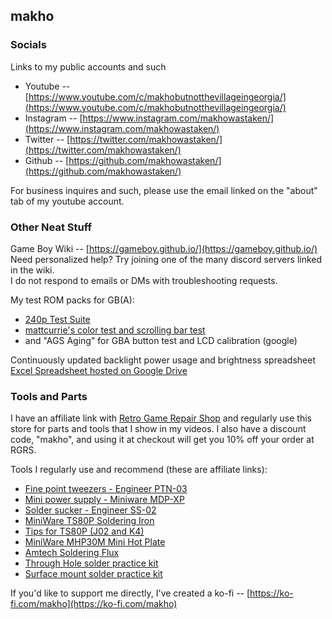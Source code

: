 ## makho

### Socials

Links to my public accounts and such

- Youtube -- [https://www.youtube.com/c/makhobutnotthevillageingeorgia/](https://www.youtube.com/c/makhobutnotthevillageingeorgia/)
- Instagram -- [https://www.instagram.com/makhowastaken/](https://www.instagram.com/makhowastaken/)
- Twitter -- [https://twitter.com/makhowastaken/](https://twitter.com/makhowastaken/)
- Github -- [https://github.com/makhowastaken/](https://github.com/makhowastaken/)

For business inquires and such, please use the email linked on the "about" tab of my youtube account. 

### Other Neat Stuff

Game Boy Wiki -- [https://gameboy.github.io/](https://gameboy.github.io/)  
Need personalized help? Try joining one of the many discord servers linked in the wiki.  
I do not respond to emails or DMs with troubleshooting requests. 

My test ROM packs for GB(A):  
- [240p Test Suite](https://github.com/pinobatch/240p-test-mini)
- [mattcurrie's color test and scrolling bar test](https://mattcurrie.com/gb-lcd-tests.zip)
- and "AGS Aging" for GBA button test and LCD calibration (google)

Continuously updated backlight power usage and brightness spreadsheet [Excel Spreadsheet hosted on Google Drive](https://drive.google.com/open?id=1wUsJ2jZkEBOzhegrN-tVGW7wCkuIf6Bi)

### Tools and Parts

I have an affiliate link with [Retro Game Repair Shop](https://retrogamerepairshop.com/?ref=1in532q43k) and regularly use this store for parts and tools that I show in my videos. I also have a discount code, "makho", and using it at checkout will get you 10% off your order at RGRS. 

Tools I regularly use and recommend (these are affiliate links): 

- [Fine point tweezers - Engineer PTN-03](https://retrogamerepairshop.com/products/ptn-01-03-titanium-tweezers-series?ref=1in532q43k)
- [Mini power supply - Miniware MDP-XP](https://retrogamerepairshop.com/products/mdp-xp-mini-digital-programmable-power-supply-set-with-30v-5a-90w-2-4g-wireless-connection-2-8-inch-tft-screen?ref=1in532q43k)
- [Solder sucker - Engineer SS-02](https://retrogamerepairshop.com/collections/soldering/products/engineer-ss-02-solder-sucker?ref=1in532q43k)
- [MiniWare TS80P Soldering Iron](https://retrogamerepairshop.com/collections/soldering/products/miniware-ts80p-more-set-kit-smart-portable-digital-soldering-iron-type-c-plug?ref=1in532q43k)
- [Tips for TS80P (J02 and K4)](https://retrogamerepairshop.com/collections/soldering/products/ts80-ts80p-soldering-iron-tips?ref=1in532q43k)
- [MiniWare MHP30M Mini Hot Plate](https://retrogamerepairshop.com/products/miniware-mhp30m-mini-hot-plate-soldering-preheating-station-preheater-multi-intelligent-modes-with-built-in-oled-display-60w-30x30mm-power-supply?ref=1in532q43k)
- [Amtech Soldering Flux](https://retrogamerepairshop.com/collections/soldering/products/no-clean-tacky-solder-flux-syringe-kit-nc-559-v2-tf-10cc?ref=1in532q43k)
- [Through Hole solder practice kit](https://retrogamerepairshop.com/collections/soldering/products/rotating-windmill-red-led-flashing-light-diy-kit-with-pcb-adjustable-speed-for-soldering-kit-practice-learning-electronics?ref=1in532q43k)
- [Surface mount solder practice kit](https://retrogamerepairshop.com/collections/soldering/products/solder-practice-skill-kit-training-board-smd-led?ref=1in532q43k)

If you'd like to support me directly, I've created a ko-fi -- [https://ko-fi.com/makho](https://ko-fi.com/makho)
